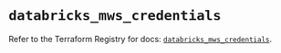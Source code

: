 # `databricks_mws_credentials`

Refer to the Terraform Registry for docs: [`databricks_mws_credentials`](https://registry.terraform.io/providers/databricks/databricks/1.47.0/docs/resources/mws_credentials).
